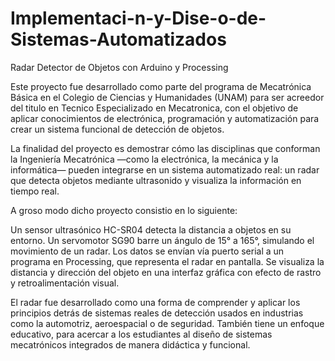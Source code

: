 # Implementaci-n-y-Dise-o-de-Sistemas-Automatizados
Radar Detector de Objetos con Arduino y Processing

Este proyecto fue desarrollado como parte del programa de Mecatrónica Básica en el Colegio de Ciencias y Humanidades (UNAM) para ser acreedor del titulo en Tecnico Especializado en Mecatronica, con el objetivo de aplicar conocimientos de electrónica, programación y automatización para crear un sistema funcional de detección de objetos.

La finalidad del proyecto es demostrar cómo las disciplinas que conforman la Ingeniería Mecatrónica —como la electrónica, la mecánica y la informática— pueden integrarse en un sistema automatizado real: un radar que detecta objetos mediante ultrasonido y visualiza la información en tiempo real.

A groso modo dicho proyecto consistio en lo siguiente: 

Un sensor ultrasónico HC-SR04 detecta la distancia a objetos en su entorno.
Un servomotor SG90 barre un ángulo de 15° a 165°, simulando el movimiento de un radar.
Los datos se envían vía puerto serial a un programa en Processing, que representa el radar en pantalla.
Se visualiza la distancia y dirección del objeto en una interfaz gráfica con efecto de rastro y retroalimentación visual.

El radar fue desarrollado como una forma de comprender y aplicar los principios detrás de sistemas reales de detección usados en industrias como la automotriz, aeroespacial o de seguridad. También tiene un enfoque educativo, para acercar a los estudiantes al diseño de sistemas mecatrónicos integrados de manera didáctica y funcional.
